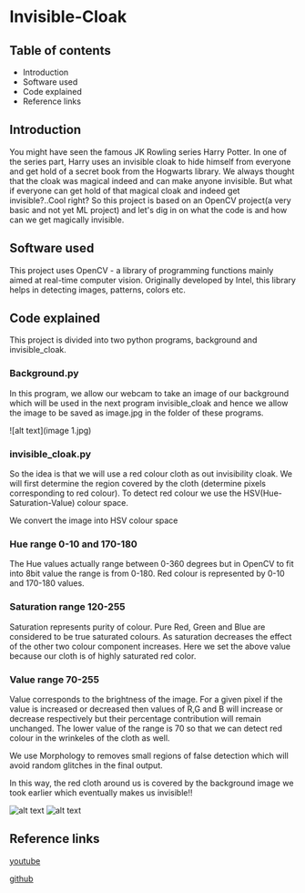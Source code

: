 # Invisible-Cloak

## Table of contents

* Introduction
* Software used
* Code explained
* Reference links

## Introduction

You might have seen the famous JK Rowling series Harry Potter. In one of the series part, Harry uses an invisible cloak to hide himself from everyone and get hold of a secret book from the Hogwarts library. We always thought that the cloak was magical indeed and can make anyone invisible. But what if everyone can get hold of that magical cloak and indeed get invisible?..Cool right? So this project is based on an OpenCV project(a very basic and not yet ML project) and let's dig in on what the code is and how can we get magically invisible.

## Software used

This project uses OpenCV - a library of programming functions mainly aimed at real-time computer vision. Originally developed by Intel, this library helps in detecting images, patterns, colors etc.

## Code explained

This project is divided into two python programs, background and invisible_cloak. 
### Background.py
In this program, we allow our webcam to take an image of our background which will be used in the next program invisible_cloak and hence we allow the image to be saved as image.jpg in the folder of these programs.

![alt text](image 1.jpg)
### invisible_cloak.py
So the idea is that we will use a red colour cloth as out invisibility cloak. We will first determine the region covered by the cloth (determine pixels corresponding to red colour). To detect red colour we use the HSV(Hue-Saturation-Value) colour space.

We convert the image into HSV colour space

### Hue range 0-10 and 170-180
The Hue values actually range between 0-360 degrees but in OpenCV to fit into 8bit value the range is from 0-180. Red colour is represented by 0-10 and 170-180 values.

### Saturation range	120-255
Saturation represents purity of colour. Pure Red, Green and Blue are considered to be true saturated colours. As saturation decreases the effect of the other two colour component increases. Here we set the above value because our cloth is of highly saturated red color.

### Value range	70-255
Value corresponds to the brightness of the image. For a given pixel if the value is increased or decreased then values of R,G and B will increase or decrease respectively but their percentage contribution will remain unchanged. The lower value of the range is 70 so that we can detect red colour in the wrinkeles of the cloth as well.

We use Morphology to removes small regions of false detection which will avoid random glitches in the final output.

In this way, the red cloth around us is covered by the background image we took earlier which eventually makes us invisible!!

![alt text](https://user-images.githubusercontent.com/43539707/93295700-4ab62080-f80b-11ea-8f5d-ce9d50a34673.jpg)
![alt text](https://user-images.githubusercontent.com/43539707/93295671-31ad6f80-f80b-11ea-86f4-b724100e270c.jpg)

## Reference links

[youtube](https://www.youtube.com/watch?v=AkY2TpvDGUo&t=2305s)

[github](https://github.com/kaustubh-sadekar/Invisibility_Cloak/blob/master/Tutorial.md)
